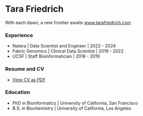  
<!--
**staracode/staracode** is a ✨ _special_ ✨ repository because its `README.md` (this file) appears on your GitHub profile.

Here are some ideas to get you started:

- 🔭 I’m currently working on ...
- 🌱 I’m currently learning ...
- 👯 I’m looking to collaborate on ...
- 🤔 I’m looking for help with ...
- 💬 Ask me about ...
- 📫 How to reach me: ...
- 😄 Pronouns: ...
- ⚡ Fun fact: ...
-->
# Tara Friedrich 
With each dawn, a new frontier awaits
www.tarafriedrich.com

### Experience

- Natera \| Data Scientist and Engineer \| 2022 - 2024
- Fabric Genomics \| Clinical Data Scientist \| 2019 - 2022
- UCSF \| Staff Bioinformatician \| 2018 - 2019

### Resume and CV

- [View CV as PDF](https://github.com/staracode/staracode.github.io/blob/main/assets/cv.pdf)

### Education

- PhD in Bioinformatics \| University of California, San Francisco
- B.S. in Biochemistry \| University of California, Los Angeles



